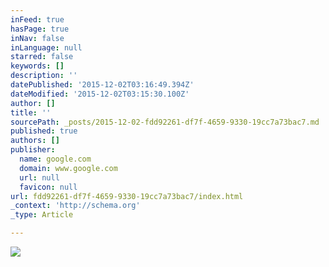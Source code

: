 ```yaml
---
inFeed: true
hasPage: true
inNav: false
inLanguage: null
starred: false
keywords: []
description: ''
datePublished: '2015-12-02T03:16:49.394Z'
dateModified: '2015-12-02T03:15:30.100Z'
author: []
title: ''
sourcePath: _posts/2015-12-02-fdd92261-df7f-4659-9330-19cc7a73bac7.md
published: true
authors: []
publisher:
  name: google.com
  domain: www.google.com
  url: null
  favicon: null
url: fdd92261-df7f-4659-9330-19cc7a73bac7/index.html
_context: 'http://schema.org'
_type: Article

---
```

![](http://the-grid-user-content.s3-us-west-2.amazonaws.com/3bf16226-dd25-473c-b579-53c43e32c747.jpg)